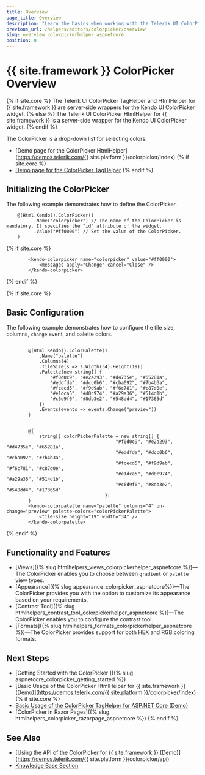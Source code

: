 ```yaml
---
title: Overview
page_title: Overview
description: "Learn the basics when working with the Telerik UI ColorPicker component for {{ site.framework }}."
previous_url: /helpers/editors/colorpicker/overview
slug: overview_colorpickerhelper_aspnetcore
position: 0
---
```


# {{ site.framework }} ColorPicker Overview

{% if site.core %}
The Telerik UI ColorPicker TagHelper and HtmlHelper for {{ site.framework }} are server-side wrappers for the Kendo UI ColorPicker widget.
{% else %}
The Telerik UI ColorPicker HtmlHelper for {{ site.framework }} is a server-side wrapper for the Kendo UI ColorPicker widget.
{% endif %}

The ColorPicker is a drop-down list for selecting colors.

* [Demo page for the ColorPicker HtmlHelper](https://demos.telerik.com/{{ site.platform }}/colorpicker/index)
{% if site.core %}
* [Demo page for the ColorPicker TagHelper](https://demos.telerik.com/aspnet-core/colorpicker/tag-helper)
{% endif %}

## Initializing the ColorPicker

The following example demonstrates how to define the ColorPicker.

```HtmlHelper
    @(Html.Kendo().ColorPicker()
          .Name("colorpicker") // The name of the ColorPicker is mandatory. It specifies the "id" attribute of the widget.
          .Value("#ff0000") // Set the value of the ColorPicker.
    )
```
{% if site.core %}
```TagHelper
        <kendo-colorpicker name="colorpicker" value="#ff0000">
			<messages apply="Change" cancel="Close" />
		</kendo-colorpicker>
```
{% endif %}

{% if site.core %}
## Basic Configuration

The following example demonstrates how to configure the tile size, columns, `change` event, and palette colors.

```HtmlHelper

        @(Html.Kendo().ColorPalette()
			.Name("palette")
			.Columns(4)
			.TileSize(s => s.Width(34).Height(19))
			.Palette(new string[] {
				"#f0d0c9", "#e2a293", "#d4735e", "#65281a",
				"#eddfda", "#dcc0b6", "#cba092", "#7b4b3a",
				"#fcecd5", "#f9d9ab", "#f6c781", "#c87d0e",
				"#e1dca5", "#d0c974", "#a29a36", "#514d1b",
				"#c6d9f0", "#8db3e2", "#548dd4", "#17365d"
			})
			.Events(events => events.Change("preview"))
		)
```
```TagHelper

		@{
			string[] colorPickerPalette = new string[] {
                                        "#f0d0c9", "#e2a293", "#d4735e", "#65281a",
                                        "#eddfda", "#dcc0b6", "#cba092", "#7b4b3a",
                                        "#fcecd5", "#f9d9ab", "#f6c781", "#c87d0e",
                                        "#e1dca5", "#d0c974", "#a29a36", "#514d1b",
                                        "#c6d9f0", "#8db3e2", "#548dd4", "#17365d"
                                    };
		}
        <kendo-colorpalette name="palette" columns="4" on-change="preview" palette-colors="colorPickerPalette">
			<tile-size height="19" width="34" />
		</kendo-colorpalette>
```
{% endif %}

## Functionality and Features

* [Views]({% slug htmlhelpers_views_colorpickerhelper_aspnetcore %})&mdash;The ColorPicker enables you to choose between `gradient` or `palette` view types.
* [Appearance]({% slug appearance_colorpicker_aspnetcore%})&mdash;The ColorPicker provides you with the option to customize its appearance based on your requirements.
* [Contrast Tool]({% slug htmlhelpers_contrast_tool_colorpickerhelper_aspnetcore %})&mdash;The ColorPicker enables you to configure the contrast tool.
* [Formats]({% slug htmlhelpers_formats_colorpickerhelper_aspnetcore %})&mdash;The ColorPicker provides support for both HEX and RGB coloring formats.

## Next Steps

* [Getting Started with the ColorPicker ]({% slug aspnetcore_colorpicker_getting_started %})
* [Basic Usage of the ColorPicker HtmlHelper for {{ site.framework }} (Demo)](https://demos.telerik.com/{{ site.platform }}/colorpicker/index)
{% if site.core %}
* [Basic Usage of the ColorPicker TagHelper for ASP.NET Core (Demo)](https://demos.telerik.com/aspnet-core/colorpicker/tag-helper)
* [ColorPicker in Razor Pages]({% slug htmlhelpers_colorpicker_razorpage_aspnetcore %})
{% endif %}

## See Also

* [Using the API of the ColorPicker for {{ site.framework }} (Demo)](https://demos.telerik.com/{{ site.platform }}/colorpicker/api)
* [Knowledge Base Section](/knowledge-base)
